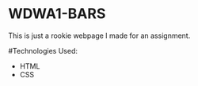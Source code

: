 # WDWA1-BARS
This is just a rookie webpage I made for an assignment.


#Technologies Used:
- HTML
- CSS
